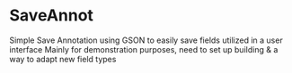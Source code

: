 # SaveAnnot
Simple Save Annotation using GSON to easily save fields utilized in a user interface
Mainly for demonstration purposes, need to set up building & a way to adapt new field types

